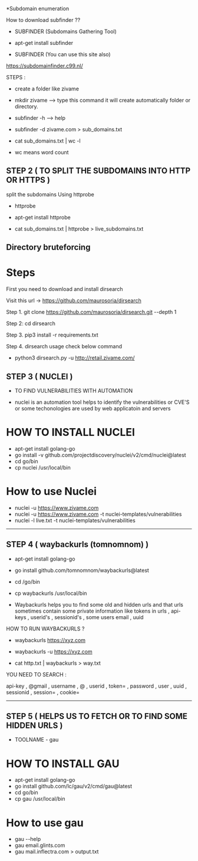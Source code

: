 *Subdomain enumeration


How to download subfinder ??

- SUBFINDER (Subdomains Gathering Tool)

- apt-get install subfinder


- SUBFINDER (You can use this site also) 

https://subdomainfinder.c99.nl/


STEPS :

- create a folder like zivame

- mkdir zivame  --> type this command it will create automatically folder or directory.

- subfinder -h  --> help 

- subfinder -d zivame.com > sub_domains.txt

- cat sub_domains.txt | wc -l

- wc means word count 


## STEP 2 ( TO SPLIT THE SUBDOMAINS INTO HTTP OR HTTPS ) ##


split the subdomains Using httprobe

- httprobe

- apt-get install httprobe


- cat sub_domains.txt | httprobe > live_subdomains.txt



## Directory bruteforcing ##

# Steps

First you need to download and install dirsearch

Visit this url -> https://github.com/maurosoria/dirsearch

Step 1. git clone https://github.com/maurosoria/dirsearch.git --depth 1

Step 2: cd dirsearch

Step 3. pip3 install -r requirements.txt

Step 4. dirsearch usage check below command

- python3 dirsearch.py -u http://retail.zivame.com/



## STEP 3 ( NUCLEI ) ## 

- TO FIND VULNERABILITIES WITH AUTOMATION 

- nuclei is an automation tool helps to identify the vulnerabilities or CVE'S or some techonologies are used by web applicatoin and servers


# HOW TO INSTALL NUCLEI

- apt-get install golang-go
- go install -v github.com/projectdiscovery/nuclei/v2/cmd/nuclei@latest
- cd go/bin
- cp nuclei /usr/local/bin


# How to use Nuclei

- nuclei -u https://www.zivame.com
- nuclei -u https://www.zivame.com -t nuclei-templates/vulnerabilities
- nuclei -l live.txt -t nuclei-templates/vulnerabilities


------------------------------------------------------------------------------------------


## STEP 4 ( waybackurls (tomnomnom) ) ##

- apt-get install golang-go
- go install github.com/tomnomnom/waybackurls@latest
- cd /go/bin
- cp waybackurls /usr/local/bin


- Waybackurls helps you to find some old and hidden urls and that urls sometimes contain some private information like tokens in urls , api-keys , userid's , sessionid's , some users email , uuid


HOW TO RUN WAYBACKURLS ?

- waybackurls  https://xyz.com

- waybackurls -u https://xyz.com

- cat http.txt | waybackurls > way.txt


YOU NEED TO SEARCH : 

api-key , @gmail , username , @ , userid , token= , password , user , uuid , sessionid , session= , cookie=


--------------------------------------------------------------------------------------

## STEP 5 ( HELPS US TO FETCH OR TO FIND SOME HIDDEN URLS ) ##

- TOOLNAME - gau

# HOW TO INSTALL GAU 

- apt-get install golang-go
- go install github.com/lc/gau/v2/cmd/gau@latest
- cd go/bin
- cp gau /usr/local/bin

# How to use gau

- gau --help
- gau email.glints.com
- gau mail.inflectra.com > output.txt



